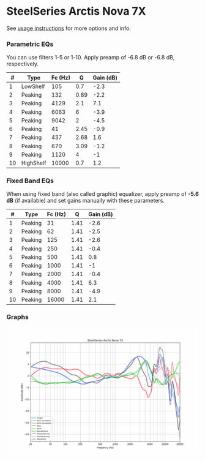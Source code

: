 # SteelSeries Arctis Nova 7X
See [usage instructions](https://github.com/jaakkopasanen/AutoEq#usage) for more options and info.

### Parametric EQs
You can use filters 1-5 or 1-10. Apply preamp of -6.8 dB or -6.8 dB, respectively.

|   # | Type      |   Fc (Hz) |    Q |   Gain (dB) |
|-----|-----------|-----------|------|-------------|
|   1 | LowShelf  |       105 | 0.7  |        -2.3 |
|   2 | Peaking   |       132 | 0.89 |        -2.2 |
|   3 | Peaking   |      4129 | 2.1  |         7.1 |
|   4 | Peaking   |      6063 | 6    |        -3.9 |
|   5 | Peaking   |      9042 | 2    |        -4.5 |
|   6 | Peaking   |        41 | 2.45 |        -0.9 |
|   7 | Peaking   |       437 | 2.68 |         1.6 |
|   8 | Peaking   |       670 | 3.09 |        -1.2 |
|   9 | Peaking   |      1120 | 4    |        -1   |
|  10 | HighShelf |     10000 | 0.7  |         1.2 |

### Fixed Band EQs
When using fixed band (also called graphic) equalizer, apply preamp of **-5.6 dB** (if available) and set gains manually with these parameters.

|   # | Type    |   Fc (Hz) |    Q |   Gain (dB) |
|-----|---------|-----------|------|-------------|
|   1 | Peaking |        31 | 1.41 |        -2.6 |
|   2 | Peaking |        62 | 1.41 |        -2.5 |
|   3 | Peaking |       125 | 1.41 |        -2.6 |
|   4 | Peaking |       250 | 1.41 |        -0.4 |
|   5 | Peaking |       500 | 1.41 |         0.8 |
|   6 | Peaking |      1000 | 1.41 |        -1   |
|   7 | Peaking |      2000 | 1.41 |        -0.4 |
|   8 | Peaking |      4000 | 1.41 |         6.3 |
|   9 | Peaking |      8000 | 1.41 |        -4.9 |
|  10 | Peaking |     16000 | 1.41 |         2.1 |

### Graphs
![](./SteelSeries%20Arctis%20Nova%207X.png)
